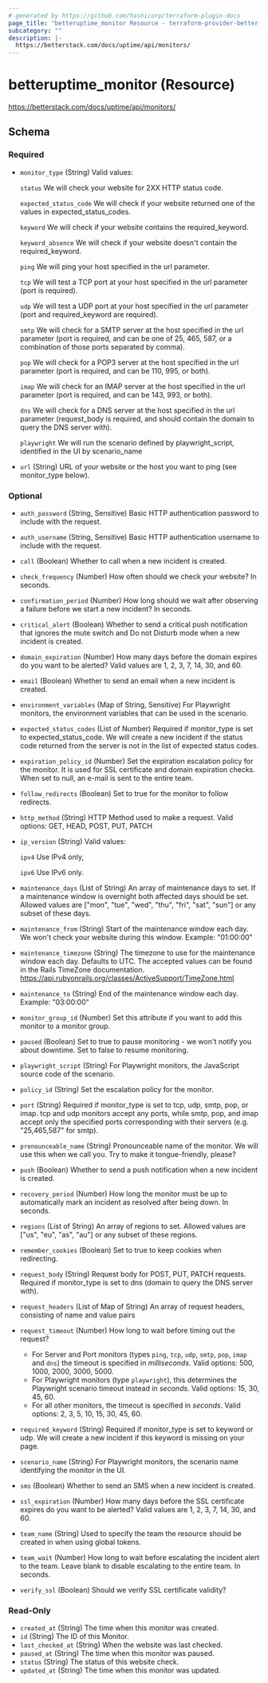```yaml
---
# generated by https://github.com/hashicorp/terraform-plugin-docs
page_title: "betteruptime_monitor Resource - terraform-provider-better-uptime"
subcategory: ""
description: |-
  https://betterstack.com/docs/uptime/api/monitors/
---
```


# betteruptime_monitor (Resource)

https://betterstack.com/docs/uptime/api/monitors/



<!-- schema generated by tfplugindocs -->
## Schema

### Required

- `monitor_type` (String) Valid values:

    `status` We will check your website for 2XX HTTP status code.

	`expected_status_code` We will check if your website returned one of the values in expected_status_codes.

    `keyword` We will check if your website contains the required_keyword.

    `keyword_absence` We will check if your website doesn't contain the required_keyword.

    `ping` We will ping your host specified in the url parameter.

    `tcp` We will test a TCP port at your host specified in the url parameter
(port is required).

    `udp` We will test a UDP port at your host specified in the url parameter
(port and required_keyword are required).

    `smtp` We will check for a SMTP server at the host specified in the url parameter
(port is required, and can be one of 25, 465, 587, or a combination of those ports separated by comma).

    `pop` We will check for a POP3 server at the host specified in the url parameter
(port is required, and can be 110, 995, or both).

    `imap` We will check for an IMAP server at the host specified in the url parameter
(port is required, and can be 143, 993, or both).

    `dns` We will check for a DNS server at the host specified in the url parameter
(request_body is required, and should contain the domain to query the DNS server with).

    `playwright` We will run the scenario defined by playwright_script, identified in the UI by scenario_name
- `url` (String) URL of your website or the host you want to ping (see monitor_type below).

### Optional

- `auth_password` (String, Sensitive) Basic HTTP authentication password to include with the request.
- `auth_username` (String, Sensitive) Basic HTTP authentication username to include with the request.
- `call` (Boolean) Whether to call when a new incident is created.
- `check_frequency` (Number) How often should we check your website? In seconds.
- `confirmation_period` (Number) How long should we wait after observing a failure before we start a new incident? In seconds.
- `critical_alert` (Boolean) Whether to send a critical push notification that ignores the mute switch and Do not Disturb mode when a new incident is created.
- `domain_expiration` (Number) How many days before the domain expires do you want to be alerted? Valid values are 1, 2, 3, 7, 14, 30, and 60.
- `email` (Boolean) Whether to send an email when a new incident is created.
- `environment_variables` (Map of String, Sensitive) For Playwright monitors, the environment variables that can be used in the scenario.
- `expected_status_codes` (List of Number) Required if monitor_type is set to expected_status_code. We will create a new incident if the status code returned from the server is not in the list of expected status codes.
- `expiration_policy_id` (Number) Set the expiration escalation policy for the monitor. It is used for SSL certificate and domain expiration checks. When set to null, an e-mail is sent to the entire team.
- `follow_redirects` (Boolean) Set to true for the monitor to follow redirects.
- `http_method` (String) HTTP Method used to make a request. Valid options: GET, HEAD, POST, PUT, PATCH
- `ip_version` (String) Valid values:

    `ipv4` Use IPv4 only,

    `ipv6` Use IPv6 only.
- `maintenance_days` (List of String) An array of maintenance days to set. If a maintenance window is overnight both affected days should be set. Allowed values are ["mon", "tue", "wed", "thu", "fri", "sat", "sun"] or any subset of these days.
- `maintenance_from` (String) Start of the maintenance window each day. We won't check your website during this window. Example: "01:00:00"
- `maintenance_timezone` (String) The timezone to use for the maintenance window each day. Defaults to UTC. The accepted values can be found in the Rails TimeZone documentation. https://api.rubyonrails.org/classes/ActiveSupport/TimeZone.html
- `maintenance_to` (String) End of the maintenance window each day. Example: "03:00:00"
- `monitor_group_id` (Number) Set this attribute if you want to add this monitor to a monitor group.
- `paused` (Boolean) Set to true to pause monitoring - we won't notify you about downtime. Set to false to resume monitoring.
- `playwright_script` (String) For Playwright monitors, the JavaScript source code of the scenario.
- `policy_id` (String) Set the escalation policy for the monitor.
- `port` (String) Required if monitor_type is set to tcp, udp, smtp, pop, or imap. tcp and udp monitors accept any ports, while smtp, pop, and imap accept only the specified ports corresponding with their servers (e.g. "25,465,587" for smtp).
- `pronounceable_name` (String) Pronounceable name of the monitor. We will use this when we call you. Try to make it tongue-friendly, please?
- `push` (Boolean) Whether to send a push notification when a new incident is created.
- `recovery_period` (Number) How long the monitor must be up to automatically mark an incident as resolved after being down. In seconds.
- `regions` (List of String) An array of regions to set. Allowed values are ["us", "eu", "as", "au"] or any subset of these regions.
- `remember_cookies` (Boolean) Set to true to keep cookies when redirecting.
- `request_body` (String) Request body for POST, PUT, PATCH requests. Required if monitor_type is set to dns (domain to query the DNS server with).
- `request_headers` (List of Map of String) An array of request headers, consisting of name and value pairs
- `request_timeout` (Number) How long to wait before timing out the request?
  - For Server and Port monitors (types `ping`, `tcp`, `udp`, `smtp`, `pop`, `imap` and `dns`) the timeout is specified in *milliseconds*. Valid options: 500, 1000, 2000, 3000, 5000.
  - For Playwright monitors (type `playwright`), this determines the Playwright scenario timeout instead in *seconds*. Valid options: 15, 30, 45, 60.
  - For all other monitors, the timeout is specified in *seconds*. Valid options: 2, 3, 5, 10, 15, 30, 45, 60.
- `required_keyword` (String) Required if monitor_type is set to keyword  or udp. We will create a new incident if this keyword is missing on your page.
- `scenario_name` (String) For Playwright monitors, the scenario name identifying the monitor in the UI.
- `sms` (Boolean) Whether to send an SMS when a new incident is created.
- `ssl_expiration` (Number) How many days before the SSL certificate expires do you want to be alerted? Valid values are 1, 2, 3, 7, 14, 30, and 60.
- `team_name` (String) Used to specify the team the resource should be created in when using global tokens.
- `team_wait` (Number) How long to wait before escalating the incident alert to the team. Leave blank to disable escalating to the entire team. In seconds.
- `verify_ssl` (Boolean) Should we verify SSL certificate validity?

### Read-Only

- `created_at` (String) The time when this monitor was created.
- `id` (String) The ID of this Monitor.
- `last_checked_at` (String) When the website was last checked.
- `paused_at` (String) The time when this monitor was paused.
- `status` (String) The status of this website check.
- `updated_at` (String) The time when this monitor was updated.


